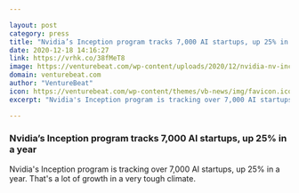 ```yaml
---

layout: post
category: press
title: "Nvidia’s Inception program tracks 7,000 AI startups, up 25% in a year"
date: 2020-12-18 14:16:27
link: https://vrhk.co/38fMeT8
image: https://venturebeat.com/wp-content/uploads/2020/12/nvidia-nv-inception-milestone-logo.jpg?w=1200&strip=all
domain: venturebeat.com
author: "VentureBeat"
icon: https://venturebeat.com/wp-content/themes/vb-news/img/favicon.ico
excerpt: "Nvidia's Inception program is tracking over 7,000 AI startups, up 25% in a year. That's a lot of growth in a very tough climate."

---
```


### Nvidia’s Inception program tracks 7,000 AI startups, up 25% in a year

Nvidia's Inception program is tracking over 7,000 AI startups, up 25% in a year. That's a lot of growth in a very tough climate.